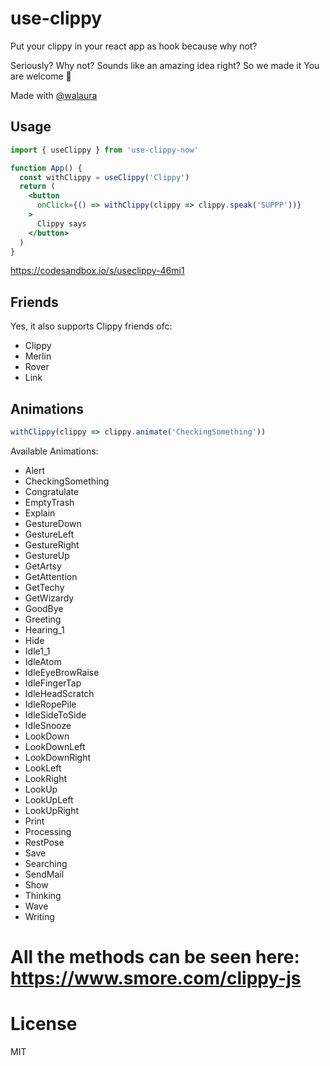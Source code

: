 # use-clippy

Put your clippy in your react app as hook because why not?

Seriously? Why not? Sounds like an amazing idea right? So we made it You are welcome 🌈

Made with <a href="https://github.com/walaura">@walaura</a>

## Usage

```jsx
import { useClippy } from 'use-clippy-now'

function App() {
  const withClippy = useClippy('Clippy')
  return (
    <button
      onClick={() => withClippy(clippy => clippy.speak('SUPPP'))}
    >
      Clippy says
    </button>
  )
}
```

https://codesandbox.io/s/useclippy-46mi1

## Friends

Yes, it also supports Clippy friends ofc:

- Clippy
- Merlin
- Rover
- Link

## Animations

```js
withClippy(clippy => clippy.animate('CheckingSomething'))
```

Available Animations:

- Alert
- CheckingSomething
- Congratulate
- EmptyTrash
- Explain
- GestureDown
- GestureLeft
- GestureRight
- GestureUp
- GetArtsy
- GetAttention
- GetTechy
- GetWizardy
- GoodBye
- Greeting
- Hearing_1
- Hide
- Idle1_1
- IdleAtom
- IdleEyeBrowRaise
- IdleFingerTap
- IdleHeadScratch
- IdleRopePile
- IdleSideToSide
- IdleSnooze
- LookDown
- LookDownLeft
- LookDownRight
- LookLeft
- LookRight
- LookUp
- LookUpLeft
- LookUpRight
- Print
- Processing
- RestPose
- Save
- Searching
- SendMail
- Show
- Thinking
- Wave
- Writing

# All the methods can be seen here: https://www.smore.com/clippy-js

# License

MIT
